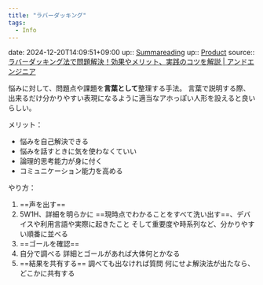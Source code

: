 ```yaml
---
title: "ラバーダッキング"
tags:
  - Info
---
```


date: 2024-12-20T14:09:51+09:00
up:: [Summareading](Bar/Summareading.md)
up:: [Product](../Bar/Product.md)
source:: [ラバーダッキング法で問題解決！効果やメリット、実践のコツを解説 | アンドエンジニア](https://and-engineer.com/articles/YFLlIRAAACMAp2X_)

悩みに対して、問題点や課題を**言葉として**整理する手法。
言葉で説明する際、出来るだけ分かりやすい表現になるように適当なアホっぽい人形を設えると良いらしい。

メリット：
- 悩みを自己解決できる
- 悩みを話すときに気を使わなくていい
- 論理的思考能力が身に付く
- コミュニケーション能力を高める

やり方：
1. ==声を出す==
2. 5W1H、詳細を明らかに
	==現時点でわかることをすべて洗い出す==、デバイスや利用言語や実際に起きたこと
	そして重要度や時系列など、分かりやすい順番に並べる
3. ==ゴールを確認==
4. 自分で調べる
	詳細とゴールがあれば大体何とかなる
5. ==結果を共有する==
	調べても出なければ質問
	何にせよ解決法が出たなら、どこかに共有する

<!--SR:!2023-02-18,193,310!2022-10-21,73,270!2022-11-13,112,270!2022-10-22,105,310-->
